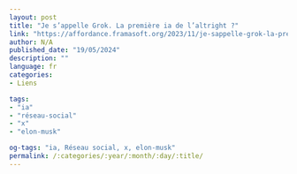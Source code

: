 ```yaml
---
layout: post
title: "Je s’appelle Grok. La première ia de l’altright ?"
link: "https://affordance.framasoft.org/2023/11/je-sappelle-grok-la-premiere-ia-de-laltright"
author: N/A
published_date: "19/05/2024"
description: ""
language: fr
categories:
- Liens

tags:
- "ia"
- "réseau-social"
- "x"
- "elon-musk"

og-tags: "ia, Réseau social, x, elon-musk"
permalink: /:categories/:year/:month/:day/:title/
---
```

